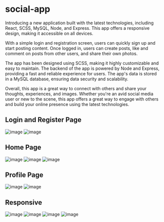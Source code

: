 # social-app
Introducing a new application built with the latest technologies, including React, SCSS, MySQL, Node, and Express. This app offers a responsive design, making it accessible on all devices.

With a simple login and registration screen, users can quickly sign up and start posting content. Once logged in, users can create posts, like and comment on posts from other users, and share their own photos.

The app has been designed using SCSS, making it highly customizable and easy to maintain. The backend of the app is powered by Node and Express, providing a fast and reliable experience for users. The app's data is stored in a MySQL database, ensuring data security and scalability.

Overall, this app is a great way to connect with others and share your thoughts, experiences, and images. Whether you're an avid social media user or new to the scene, this app offers a great way to engage with others and build your online presence using the latest technologies.

## Login and Register Page
![image](https://user-images.githubusercontent.com/83680245/227955789-dc68dfc5-39f6-47b5-ac0a-9c16ab5bc9cf.png)
![image](https://user-images.githubusercontent.com/83680245/227955917-75cc7087-4bf3-48f8-ab82-9afa8f406f41.png)

## Home Page
![image](https://user-images.githubusercontent.com/83680245/227955589-850f88fc-4443-4e07-a1e3-492fa28c2524.png)
![image](https://user-images.githubusercontent.com/83680245/227956328-9b7442bc-5acb-4c60-98d8-9506e96893fa.png)
![image](https://user-images.githubusercontent.com/83680245/227957666-77f15558-8952-45ba-9477-6d7350fbba33.png)

## Profile Page
![image](https://user-images.githubusercontent.com/83680245/227957895-1c1ea057-2dd5-46e5-b123-05ac1811aed2.png)
![image](https://user-images.githubusercontent.com/83680245/227957925-6cb56aa2-a954-41a2-b5b0-f490db594437.png)

## Responsive
![image](https://user-images.githubusercontent.com/83680245/227958125-c46e42d2-475c-40f0-955b-6a0a2a19503c.png)
![image](https://user-images.githubusercontent.com/83680245/227958175-3c4f1533-d746-45ea-880b-2afd81142ec5.png)
![image](https://user-images.githubusercontent.com/83680245/227958054-5ab9b19a-bf14-419c-a3cd-a763be0371ca.png)
![image](https://user-images.githubusercontent.com/83680245/227958376-3e279768-a633-452c-be53-462b76217003.png)

